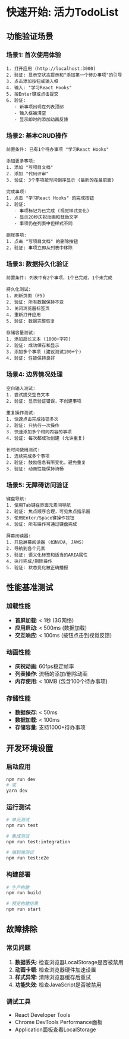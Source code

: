 # 快速开始: 活力TodoList

## 功能验证场景

### 场景1: 首次使用体验
```
1. 打开应用 (http://localhost:3000)
2. 验证: 显示空状态提示和"添加第一个待办事项"的引导
3. 点击添加按钮或输入框
4. 输入: "学习React Hooks"
5. 按Enter键或点击提交
6. 验证:
   - 新事项出现在列表顶部
   - 输入框被清空
   - 显示即时的添加动画反馈
```

### 场景2: 基本CRUD操作
```
前置条件: 已有1个待办事项 "学习React Hooks"

添加更多事项:
1. 添加 "写项目文档"
2. 添加 "代码评审"
3. 验证: 3个事项按时间倒序显示 (最新的在最前面)

完成事项:
1. 点击 "学习React Hooks" 的完成按钮
2. 验证:
   - 事项标记为已完成 (视觉样式变化)
   - 显示20秒庆祝动画和鼓励文字
   - 事项仍在列表中但样式不同

删除事项:
1. 点击 "写项目文档" 的删除按钮
2. 验证: 事项立即从列表中移除
```

### 场景3: 数据持久化验证
```
前置条件: 列表中有2个事项，1个已完成，1个未完成

持久化测试:
1. 刷新页面 (F5)
2. 验证: 所有数据保持不变
3. 关闭浏览器标签页
4. 重新打开应用
5. 验证: 数据完整恢复

存储容量测试:
1. 添加超长文本 (1000+字符)
2. 验证: 成功保存和显示
3. 添加多个事项 (建议测试100+个)
4. 验证: 性能保持良好
```

### 场景4: 边界情况处理
```
空白输入测试:
1. 尝试提交空白文本
2. 验证: 显示验证错误，不创建事项

重复操作测试:
1. 快速点击完成按钮多次
2. 验证: 只执行一次操作
3. 快速添加多个相同内容的事项
4. 验证: 每次都成功创建 (允许重复)

长时间使用测试:
1. 连续完成多个事项
2. 验证: 鼓励信息有所变化，避免重复
3. 验证: 动画性能保持流畅
```

### 场景5: 无障碍访问验证
```
键盘导航:
1. 使用Tab键在界面元素间导航
2. 验证: 焦点顺序合理，可见焦点指示器
3. 使用Enter/Space键操作按钮
4. 验证: 所有操作可通过键盘完成

屏幕阅读器:
1. 开启屏幕阅读器 (如NVDA, JAWS)
2. 导航到各个元素
3. 验证: 语义化标签和适当的ARIA属性
4. 执行完成/删除操作
5. 验证: 状态变化被正确播报
```

## 性能基准测试

### 加载性能
- **首屏加载**: < 1秒 (3G网络)
- **应用启动**: < 500ms (数据加载)
- **交互响应**: < 100ms (按钮点击到视觉反馈)

### 动画性能
- **庆祝动画**: 60fps稳定帧率
- **列表操作**: 流畅的添加/删除动画
- **内存使用**: < 10MB (包含100个待办事项)

### 存储性能
- **数据保存**: < 50ms
- **数据加载**: < 100ms
- **存储容量**: 支持1000+待办事项

## 开发环境设置

### 启动应用
```bash
npm run dev
# 或
yarn dev
```

### 运行测试
```bash
# 单元测试
npm run test

# 集成测试
npm run test:integration

# 端到端测试
npm run test:e2e
```

### 构建部署
```bash
# 生产构建
npm run build

# 预览构建结果
npm run start
```

## 故障排除

### 常见问题
1. **数据丢失**: 检查浏览器LocalStorage是否被禁用
2. **动画卡顿**: 检查浏览器硬件加速设置
3. **样式异常**: 清除浏览器缓存后重试
4. **功能失效**: 检查JavaScript是否被禁用

### 调试工具
- React Developer Tools
- Chrome DevTools Performance面板
- Application面板查看LocalStorage
